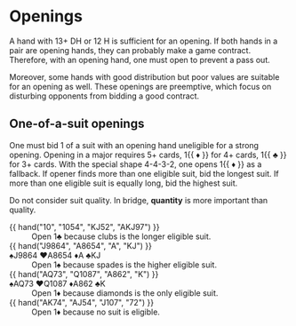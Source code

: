 Openings
========
A hand with 13+ DH or 12 H is sufficient for an opening.  If both hands in a
pair are opening hands, they can probably make a game contract.  Therefore,
with an opening hand, one must open to prevent a pass out.

Moreover, some hands with good distribution but poor values are suitable for
an opening as well.  These openings are preemptive, which focus on disturbing
opponents from bidding a good contract.

One-of-a-suit openings
----------------------
One must bid 1 of a suit with an opening hand uneligible for a strong opening.
Opening in a major requires 5+ cards, 1{{ ♦ }} for 4+ cards, 1{{ ♣ }} for 3+
cards.  With the special shape 4-4-3-2, one opens 1{{ ♦ }} as a fallback.  If
opener finds more than one eligible suit, bid the longest suit.  If more than
one eligible suit is equally long, bid the highest suit.

Do not consider suit quality.  In bridge, **quantity** is more important than
quality.

<dl>
   <dt>{{ hand("10", "1054", "KJ52", "AKJ97") }}</dt>
   <dd>Open 1♣ because clubs is the longer eligible suit.</dd>

   <dt>{{ hand("J9864", "A8654", "A", "KJ") }}</dt>
   <dt>♠J9864 ♥A8654 ♦A ♣KJ</dt>
   <dd>Open 1♠ because spades is the higher eligible suit.</dd>

   <dt>{{ hand("AQ73", "Q1087", "A862", "K") }}</dt>
   <dt>♠AQ73 ♥Q1087 ♦A862 ♣K</dt>
   <dd>Open 1♦ because diamonds is the only eligible suit.</dd>

   <dt>{{ hand("AK74", "AJ54", "J107", "72") }}</dt>
   <dd>Open 1♦ because no suit is eligible.</dd>
</dl>

